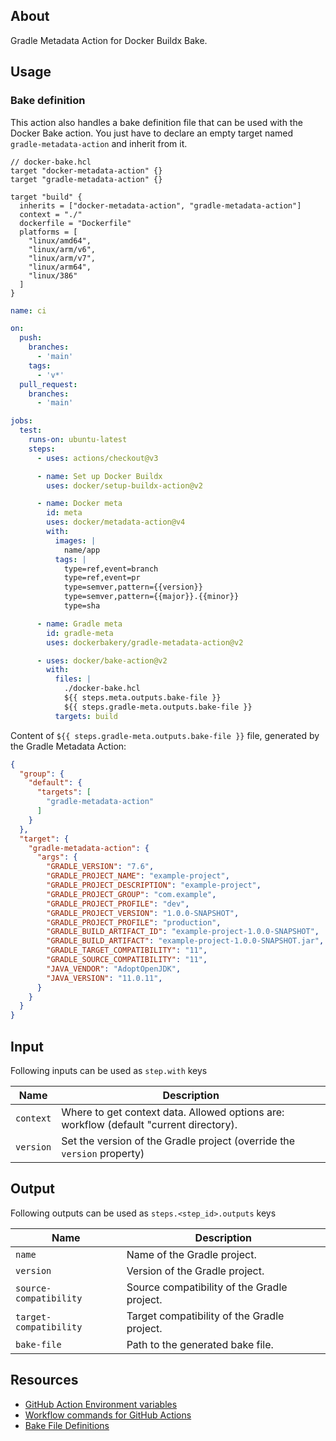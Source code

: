 ## About

Gradle Metadata Action for Docker Buildx Bake.

## Usage

### Bake definition

This action also handles a bake definition file that can be used with the Docker Bake action. You just have to declare an empty target named `gradle-metadata-action` and inherit from it.

```hcl
// docker-bake.hcl
target "docker-metadata-action" {}
target "gradle-metadata-action" {}

target "build" {
  inherits = ["docker-metadata-action", "gradle-metadata-action"]
  context = "./"
  dockerfile = "Dockerfile"
  platforms = [
    "linux/amd64",
    "linux/arm/v6",
    "linux/arm/v7",
    "linux/arm64",
    "linux/386"
  ]
}
```

```yml
name: ci

on:
  push:
    branches:
      - 'main'
    tags:
      - 'v*'
  pull_request:
    branches:
      - 'main'

jobs:
  test:
    runs-on: ubuntu-latest
    steps:
      - uses: actions/checkout@v3

      - name: Set up Docker Buildx
        uses: docker/setup-buildx-action@v2

      - name: Docker meta
        id: meta
        uses: docker/metadata-action@v4
        with:
          images: |
            name/app
          tags: |
            type=ref,event=branch
            type=ref,event=pr
            type=semver,pattern={{version}}
            type=semver,pattern={{major}}.{{minor}}
            type=sha

      - name: Gradle meta
        id: gradle-meta
        uses: dockerbakery/gradle-metadata-action@v2

      - uses: docker/bake-action@v2
        with:
          files: |
            ./docker-bake.hcl
            ${{ steps.meta.outputs.bake-file }}
            ${{ steps.gradle-meta.outputs.bake-file }}
          targets: build
```

Content of `${{ steps.gradle-meta.outputs.bake-file }}` file, generated by the Gradle Metadata Action:

```json
{
  "group": {
    "default": {
      "targets": [
        "gradle-metadata-action"
      ]
    }
  },
  "target": {
    "gradle-metadata-action": {
      "args": {
        "GRADLE_VERSION": "7.6",
        "GRADLE_PROJECT_NAME": "example-project",
        "GRADLE_PROJECT_DESCRIPTION": "example-project",
        "GRADLE_PROJECT_GROUP": "com.example",
        "GRADLE_PROJECT_PROFILE": "dev",
        "GRADLE_PROJECT_VERSION": "1.0.0-SNAPSHOT",
        "GRADLE_PROJECT_PROFILE": "production",
        "GRADLE_BUILD_ARTIFACT_ID": "example-project-1.0.0-SNAPSHOT",
        "GRADLE_BUILD_ARTIFACT": "example-project-1.0.0-SNAPSHOT.jar",
        "GRADLE_TARGET_COMPATIBILITY": "11",
        "GRADLE_SOURCE_COMPATIBILITY": "11",
        "JAVA_VENDOR": "AdoptOpenJDK",
        "JAVA_VERSION": "11.0.11",
      }
    }
  }
}
```

## Input

Following inputs can be used as `step.with` keys

| Name      | Description                                                                            |
| --------- | -------------------------------------------------------------------------------------- |
| `context` | Where to get context data. Allowed options are: workflow (default "current directory). |
| `version` | Set the version of the Gradle project (override the `version` property)                |

## Output

Following outputs can be used as `steps.<step_id>.outputs` keys

| Name                   | Description                                 |
| ---------------------- | ------------------------------------------- |
| `name`                 | Name of the Gradle project.                 |
| `version`              | Version of the Gradle project.              |
| `source-compatibility` | Source compatibility of the Gradle project. |
| `target-compatibility` | Target compatibility of the Gradle project. |
| `bake-file`            | Path to the generated bake file.            |


## Resources

- [GitHub Action Environment variables](https://docs.github.com/en/actions/learn-github-actions/environment-variables)
- [Workflow commands for GitHub Actions](https://docs.github.com/en/actions/using-workflows/workflow-commands-for-github-actions)
- [Bake File Definitions](https://github.com/docker/buildx/blob/master/docs/guides/bake/file-definition.md)

